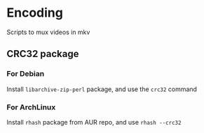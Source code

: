 # Encoding

Scripts to mux videos in mkv

## CRC32 package

### For Debian

Install `libarchive-zip-perl` package, and use the `crc32` command

### For ArchLinux

Install `rhash` package from AUR repo, and use `rhash --crc32`
